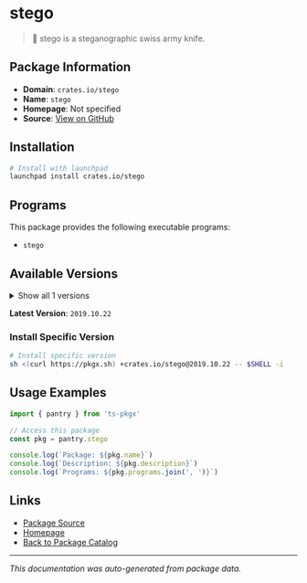 # stego

> 🦕 stego is a steganographic swiss army knife.

## Package Information

- **Domain**: `crates.io/stego`
- **Name**: `stego`
- **Homepage**: Not specified
- **Source**: [View on GitHub](https://github.com/pkgxdev/pantry/tree/main/projects/crates.io/stego/package.yml)

## Installation

```bash
# Install with launchpad
launchpad install crates.io/stego
```

## Programs

This package provides the following executable programs:

- `stego`

## Available Versions

<details>
<summary>Show all 1 versions</summary>

- `2019.10.22`

</details>

**Latest Version**: `2019.10.22`

### Install Specific Version

```bash
# Install specific version
sh <(curl https://pkgx.sh) +crates.io/stego@2019.10.22 -- $SHELL -i
```

## Usage Examples

```typescript
import { pantry } from 'ts-pkgx'

// Access this package
const pkg = pantry.stego

console.log(`Package: ${pkg.name}`)
console.log(`Description: ${pkg.description}`)
console.log(`Programs: ${pkg.programs.join(', ')}`)
```

## Links

- [Package Source](https://github.com/pkgxdev/pantry/tree/main/projects/crates.io/stego/package.yml)
- [Homepage](#)
- [Back to Package Catalog](../../../package-catalog.md)

---

*This documentation was auto-generated from package data.*
